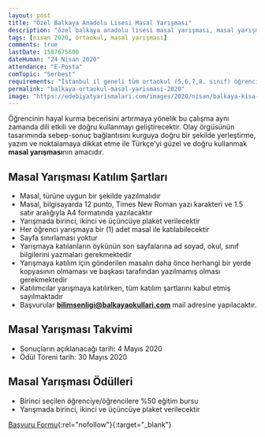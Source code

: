 ```yaml
---
layout: post
title: "Özel Balkaya Anadolu Lisesi Masal Yarışması"
description: "özel balkaya anadolu lisesi masal yarışması, masal yarışmaları 2020"
tags: [nisan 2020, ortaokul, masal yarışması]
comments: true
lastDate: 1587675600    
dateHuman: "24 Nisan 2020"
attendance: "E-Posta"
comTopic: "Serbest"
requirements: "İstanbul il geneli tüm ortaokul (5,6,7,8. sınıf) öğrencileri katılabilir"
permalink: "balkaya-ortaokul-masal-yarismasi-2020"
image: "https://edebiyatyarismalari.com/images/2020/nisan/balkaya-kisa-oyku-masal-yarismasi.jpg"
---
```


Öğrencinin hayal kurma becerisini artırmaya yönelik bu çalışma aynı zamanda dili etkili ve doğru kullanmayı geliştirecektir. Olay örgüsünün tasarımında sebep-sonuç bağlantısını kurguya doğru bir şekilde yerleştirme, yazım ve noktalamaya dikkat etme ile Türkçe'yi güzel ve doğru kullanmak **masal yarışması**nın amacıdır.  

## Masal Yarışması Katılım Şartları
- Masal, türüne uygun bir şekilde yazılmalıdır
- Masal, bilgisayarda 12 punto, Times New Roman yazı karakteri ve 1.5 satır aralığıyla A4 formatında yazılacaktır
- Yarışmada birinci, ikinci ve üçüncüye plaket verilecektir
- Her öğrenci yarışmaya bir (1) adet masal ile katılabilecektir
- Sayfa sınırlaması yoktur
- Yarışmaya katılanların öykünün son sayfalarına ad soyad, okul, sınıf bilgilerini yazmaları gerekmektedir
- Yarışmaya katılım için gönderilen masalın daha önce herhangi bir yerde kopyasının olmaması ve başkası tarafından yazılmamış olması gerekmektedir
- Katılımcılar yarışmaya katılırken, tüm katılım şartlarını kabul etmiş sayılmaktadır
- Başvurular **bilimsenligi@balkayaokullari.com** mail adresine yapılacaktır.

## Masal Yarışması Takvimi
- Sonuçların açıklanacağı tarih: 4 Mayıs 2020
- Ödül Töreni tarih: 30 Mayıs 2020

## Masal Yarışması Ödülleri
- Birinci seçilen öğrenciye/öğrencilere %50 eğitim bursu
- Yarışmada birinci, ikinci ve üçüncüye plaket verilecektir

[Başvuru Formu](https://firebasestorage.googleapis.com/v0/b/edebiyat-yarismalari.appspot.com/o/balkaya-masal-yarismasi-basvuru-formu.pdf?alt=media&token=353c7b96-6d31-4290-a395-99ae5c28f7be){:rel="nofollow"}{:target="_blank"}